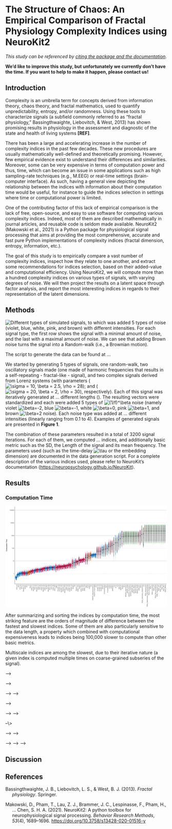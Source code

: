 
<!-- # Benchmarking and Analysis of Complexity Measures -->
<!-- # Measuring Chaos: Complexity and Fractal Physiology using NeuroKit2 -->
<!-- # Measuring Chaos with NeuroKit2: An Empirical Comparison of Fractal Physiology Complexity Indices -->

# The Structure of Chaos: An Empirical Comparison of Fractal Physiology Complexity Indices using NeuroKit2

*This study can be referenced by* [*citing the package and the
documentation*](https://neuropsychology.github.io/NeuroKit/cite_us.html).

**We’d like to improve this study, but unfortunately we currently don’t
have the time. If you want to help to make it happen, please contact
us!**

## Introduction

Complexity is an umbrella term for concepts derived from information
theory, chaos theory, and fractal mathematics, used to quantify
unpredictability, entropy, and/or randomness. Using these tools to
characterize signals (a subfield commonly referred to as “fractal
physiology,” Bassingthwaighte, Liebovitch, & West, 2013) has shown
promising results in physiology in the assessment and diagnostic of the
state and health of living systems **\[REF\]**.

There has been a large and accelerating increase in the number of
complexity indices in the past few decades. These new procedures are
usually mathematically well-defined and theoretically promising.
However, few empirical evidence exist to understand their differences
and similarities. Moreover, some can be very expensive in terms of
computation power and thus, time, which can become an issue in some
applications such as high sampling-rate techniques (e.g., M.EEG) or
real-time settings (brain-computer interface). As such, having a general
view depicting the relationship between the indices with information
about their computation time would be useful, for instance to guide the
indices selection in settings where time or computational power is
limited.

One of the contributing factor of this lack of empirical comparison is
the lack of free, open-source, and easy to use software for computing
various complexity indices. Indeed, most of them are described
mathematically in journal articles, and reusable code is seldom made
available. NeuroKit2 (Makowski et al., 2021) is a Python package for
physiological signal processing that aims at providing the most
comprehensive, accurate and fast pure Python implementations of
complexity indices (fractal dimension, entropy, information, etc.).

The goal of this study is to empirically compare a vast number of
complexity indices, inspect how they relate to one another, and extract
some recommendations for indices selection, based on their added-value
and computational efficiency. Using NeuroKit2, we will compute more than
a hundred complexity indices on various types of signals, with varying
degrees of noise. We will then project the results on a latent space
through factor analysis, and report the most interesting indices in
regards to their representation of the latent dimensions.

## Methods

![Different types of simulated signals, to which was added 5 types of
noise (violet, blue, white, pink, and brown) with different intensities.
For each signal type, the first row shows the signal with a minimal
amount of noise, and the last with a maximal amount of noise. We can see
that adding Brown noise turns the signal into a Random-walk (i.e., a
Brownian
motion).](../../studies/complexity_benchmark/figures/fig1_signals-1.png)

The script to generate the data can be found at …

We started by generating 5 types of signals, one random-walk, two
oscillatory signals made (one made of harmonic frequencies that results
in a self-repeating - fractal-like - signal), and two complex signals
derived from Lorenz systems (with parameters
(![\\sigma = 10, \\beta = 2.5, \\rho = 28](https://latex.codecogs.com/png.image?%5Cdpi%7B110%7D&space;%5Cbg_white&space;%5Csigma%20%3D%2010%2C%20%5Cbeta%20%3D%202.5%2C%20%5Crho%20%3D%2028 "\sigma = 10, \beta = 2.5, \rho = 28"));
and
(![\\sigma = 20, \\beta = 2, \\rho = 30](https://latex.codecogs.com/png.image?%5Cdpi%7B110%7D&space;%5Cbg_white&space;%5Csigma%20%3D%2020%2C%20%5Cbeta%20%3D%202%2C%20%5Crho%20%3D%2030 "\sigma = 20, \beta = 2, \rho = 30")),
respectively). Each of this signal was iteratively generated at …
different lengths (). The resulting vectors were standardized and each
were added 5 types of
![(1/f)^\\beta](https://latex.codecogs.com/png.image?%5Cdpi%7B110%7D&space;%5Cbg_white&space;%281%2Ff%29%5E%5Cbeta "(1/f)^\beta")
noise (namely violet
![\\beta=-2](https://latex.codecogs.com/png.image?%5Cdpi%7B110%7D&space;%5Cbg_white&space;%5Cbeta%3D-2 "\beta=-2"),
blue
![\\beta=-1](https://latex.codecogs.com/png.image?%5Cdpi%7B110%7D&space;%5Cbg_white&space;%5Cbeta%3D-1 "\beta=-1"),
white
![\\beta=0](https://latex.codecogs.com/png.image?%5Cdpi%7B110%7D&space;%5Cbg_white&space;%5Cbeta%3D0 "\beta=0"),
pink
![\\beta=1](https://latex.codecogs.com/png.image?%5Cdpi%7B110%7D&space;%5Cbg_white&space;%5Cbeta%3D1 "\beta=1"),
and brown
![\\beta=2](https://latex.codecogs.com/png.image?%5Cdpi%7B110%7D&space;%5Cbg_white&space;%5Cbeta%3D2 "\beta=2")
noise). Each noise type was added at … different intensities (linearly
ranging from 0.1 to 4). Examples of generated signals are presented in
**Figure 1**.

The combination of these parameters resulted in a total of 3200 signal
iterations. For each of them, we computed … indices, and additionally
basic metric such as the SD, the Length of the signal and its mean
frequency. The parameters used (such as the time-delay
![\\tau](https://latex.codecogs.com/png.image?%5Cdpi%7B110%7D&space;%5Cbg_white&space;%5Ctau "\tau")
or the embedding dimension) are documented in the data generation
script. For a complete description of the various indices used, please
refer to NeuroKit’s documentation
(<https://neuropsychology.github.io/NeuroKit>).

## Results

### Computation Time

![](../../studies/complexity_benchmark/figures/computation_time-1.png)<!-- -->

After summarizing and sorting the indices by computation time, the most
striking feature are the orders of magnitude of difference between the
fastest and slowest indices. Some of them are also particularly
sensitive to the data length, a property which combined with
computational expensiveness leads to indices being 100,000 slower to
compute than other basic metrics.

Multiscale indices are among the slowest, due to their iterative nature
(a given index is computed multiple times on coarse-grained subseries of
the signal).

<!-- ### Duplicates -->
<!-- ```{r message=FALSE, warning=FALSE, fig.width=16, fig.height=15, cache=FALSE} -->
<!-- data <- df |> -->
<!--   mutate(i = paste(Signal, Length, Noise_Type, Noise_Intensity, sep = "__")) |> -->
<!--   select(i, Index, Result) |> -->
<!--   pivot_wider(names_from = "Index", values_from = "Result") |> -->
<!--   select(-i) -->
<!-- # pca <- principal_components(data, n=1) |> -->
<!-- #   arrange(desc(sign(PC1)), desc(abs(PC1))) -->
<!-- get_cor <- function(data, plot=FALSE) { -->
<!--   cor <- correlation::correlation(data, method = "pearson", redundant = TRUE) |> -->
<!--     correlation::cor_sort(hclust_method = "ward.D2") -->
<!--   if(plot) { -->
<!--     p_data <- cor |> -->
<!--       cor_lower() |> -->
<!--       mutate( -->
<!--         Text = insight::format_value(r, zap_small = TRUE, digits = 3), -->
<!--         Text = str_replace(str_remove(Text, "^0+"), "^-0+", "-"), -->
<!--         Parameter2 = fct_rev(Parameter2) -->
<!--       ) -->
<!--     p <- p_data |> -->
<!--       ggplot(aes(x = Parameter2, y = Parameter1)) + -->
<!--       geom_tile(aes(fill = r)) + -->
<!--       # geom_text(aes(label = Text), size = 2) + -->
<!--       scale_fill_gradient2(low = "#2196F3", mid = "white", high = "#F44336", midpoint = 0, limit = c(-1, 1), space = "Lab", name = "Correlation", guide = "legend") + -->
<!--       scale_x_discrete(expand = c(0, 0)) + -->
<!--       scale_y_discrete(expand = c(0, 0)) + -->
<!--       labs(title = "Correlation Matrix of Complexity Indices", x = NULL, y = NULL) + -->
<!--       theme_minimal() + -->
<!--       theme( -->
<!--         axis.text.x = element_text(angle = 90, hjust = 1), -->
<!--         plot.title = element_text(hjust = 0.5), -->
<!--         panel.grid.major = element_blank(), -->
<!--         panel.grid.minor = element_blank() -->
<!--       ) -->
<!--     plot(p) -->
<!--   } -->
<!--   cor -->
<!-- } -->
<!-- cor <- get_cor(data) -->
<!-- ``` -->
<!-- ```{r eval=TRUE, message=FALSE, warning=FALSE, include=FALSE} -->
<!-- cor |> -->
<!--   cor_lower() |> -->
<!--   filter(Parameter1 %in% names(data), Parameter2 %in% names(data)) |> -->
<!--   arrange(desc(abs(r)), Parameter1) |> -->
<!--   filter(Parameter1 != Parameter2) |> -->
<!--   filter(abs(r) > .97) |> -->
<!--   select(Parameter1, Parameter2, r) -->
<!-- ``` -->
<!-- We will start by removing redundant indices. -->
<!-- - **CREn (B)**, and **ShanEn (B)** -->
<!--   - Remove *CREn (B)*  because it's slower. -->
<!-- - **CREn (D)**, **PFD (D)** and **ShanEn (D)** -->
<!--   - Remove *CREn (D)* and *ShanEn (D)* because it's slower. -->
<!-- - **CREn (r)**, **PFD (r)** and **ShanEn (r)** -->
<!--   - Remove *CREn (r)* and *ShanEn (r)* because it's slower. -->
<!-- - **PSDFD (Hasselman2013)** and **PSDFD (Voss1998)** -->
<!--   - Remove **PSDFD (Voss1998)** because it's positively correlated with the rest. -->
<!-- - **RangeEn (A)**, **RangeEn (Ac)** and **RangeEn (B)** -->
<!--   - Remove **RangeEn (A)**, **RangeEn (Ac)**  because they yield undefined entropies. -->
<!-- - **SVDEn**, and **FI** -->
<!--   - Remove **FI**  because it's negatively correlated with the rest. -->
<!-- - **MMSEn**, and **IMSEn** -->
<!--   - Remove **MMSEn**  because it's slower. -->
<!-- - **H (corrected)**, and **H (uncorrected)** -->
<!--   - Remove **H (corrected)**  because it's slower. -->
<!-- - **FuzzyEn**, and **FuzzyApEn** -->
<!--   - Remove **FuzzyApEn**  because it's slower. -->
<!-- - **SVDEn**, and **FuzzycApEn** -->
<!--   - Remove **FuzzycApEn**  because it's slower. -->
<!-- - **CPEn**, and **CRPEn** -->
<!--   - Remove **CPEn**  to keep the Renyi entropy. -->
<!-- - **NLDFD**, and **RR** -->
<!--   - Remove **RR**  because it's slower. -->
<!-- ```{r eval=FALSE, message=FALSE, warning=FALSE, cache=FALSE, include=FALSE} -->
<!-- # Duplicates -->
<!-- # =========== -->
<!-- averagetime <- arrange(summarize(group_by(df, Index), Duration = mean(Duration)), Duration) -->
<!-- filter(averagetime, Index %in% c("CREn (D)", "PFD (D)", "ShanEn (D)")) -->
<!-- filter(averagetime, Index %in% c("ShanEn (B)", "CREn (B)")) -->
<!-- filter(averagetime, Index %in% c("ShanEn (r)", "PFD (r)", "CREn (r)")) -->
<!-- filter(averagetime, Index %in% c("ShanEn (C)", "PFD (C)", "CREn (C)")) -->
<!-- filter(averagetime, Index %in% c("CREn (10)", "CREn (100)")) -->
<!-- filter(averagetime, Index %in% c("SVDEn", "FI")) -->
<!-- filter(averagetime, Index %in% c("PSDFD (Hasselman2013)", "PSDFD (Voss1998)")) -->
<!-- filter(averagetime, Index %in% c("MMSEn", "IMSEn")) -->
<!-- filter(averagetime, Index %in% c("H (corrected)", "H (uncorrected)")) -->
<!-- filter(averagetime, Index %in% c("FuzzyEn", "FuzzyApEn")) -->
<!-- filter(averagetime, Index %in% c("RCMSEn", "FuzzyRCMSEn")) -->
<!-- filter(averagetime, Index %in% c("SVDEn", "FuzzycApEn")) -->
<!-- filter(averagetime, Index %in% c("CPEn", "CRPEn")) -->
<!-- filter(averagetime, Index %in% c("NLDFD", "RR")) -->
<!-- ``` -->
<!-- ### Correlation -->
<!-- ```{r message=FALSE, warning=FALSE, cache=FALSE, fig.width=16, fig.height=15} -->
<!-- data <- data |> -->
<!--   select( -->
<!--     -`CREn (B)`, -->
<!--     -`CREn (D)`, -`ShanEn (D)`, -->
<!--     -`CREn (r)`, -`ShanEn (r)`, -->
<!--     -`CREn (C)`, -`ShanEn (C)`, -->
<!--     -`CREn (100)`, -->
<!--     -`PowEn`, -->
<!--     # -`PSDFD (Voss1998)`, -->
<!--     # -`RangeEn (A)`, -`RangeEn (Ac)`, -->
<!--     # -FI, -->
<!--     # -MMSEn, -->
<!--     -`H (corrected)` -->
<!--     # -FuzzyApEn, -->
<!--     # -FuzzycApEn, -->
<!--     # -CPEn, -->
<!--     # -RR, -->
<!--     # -MFDFA_HDelta, -->
<!--     # -FuzzyRCMSEn -->
<!--     # -`CREn (1000)`, -->
<!--     # -`CREn (100)`, -->
<!--     # -RQA_VEn, -RQA_LEn -->
<!--   ) -->
<!-- cor <- get_cor(data, plot=TRUE) -->
<!-- ``` -->
<!-- Complexity indices, despite their multitude, their unicities and specificities, do indeed share similarities. They form clusters (some indices, by design, index the predictability, whereas other the randomness). -->
<!-- #### Graph -->
<!-- ```{r graph, message=FALSE, warning=FALSE, fig.width=14, fig.height=7, include=FALSE, eval=FALSE} -->
<!-- library(ggraph) -->
<!-- g <- cor |> -->
<!--   cor_lower() |> -->
<!--   mutate(width = abs(r), -->
<!--          edgecolor = as.character(sign(r))) |> -->
<!--   filter(!Index %in% c("SD", "Length", "Random")) |> -->
<!--   tidygraph::as_tbl_graph(directed=FALSE) -->
<!-- g |> -->
<!--   mutate(importance = tidygraph::centrality_authority(weights = abs(r)), -->
<!--          group = as.factor(tidygraph::group_louvain(weights = abs(r)))) |> -->
<!--   tidygraph::activate("edges") |> -->
<!--   filter(abs(r) > 0.66) |> -->
<!--   tidygraph::activate("nodes") |> -->
<!--   filter(!tidygraph::node_is_isolated()) |> -->
<!--   mutate(angle = 360 * seq(0, n(), length.out=n()) / sum(n()), -->
<!--          hjust = ifelse(angle > 90 & angle < 270, 1, 0), -->
<!--          angle = ifelse(angle > 90 & angle < 270, 180 + angle, angle)) |> -->
<!--   ggraph(layout = 'circle') +  # fr # lgl # drl # kk -->
<!--   ggraph::geom_edge_arc(aes(edge_width=width, edge_colour=edgecolor), strength=0.3, alpha=0.66) + -->
<!--   ggraph::geom_node_point(aes(size = importance), colour = "black") + -->
<!--   # ggraph::geom_node_label(aes(label = name, fill = group, size=importance), repel=TRUE) + -->
<!--   ggraph::geom_node_text(aes(x = x*1.05, y=y*1.05, label = name, angle = angle, hjust=hjust)) + -->
<!--   scale_edge_color_manual(values = c("1" = "#2E7D32", "-1"="#C62828"), guide = "none") + -->
<!--   scale_edge_width_continuous(range = c(0.005, 0.66), guide = "none") + -->
<!--   scale_size_continuous(range = c(0.1, 2), guide = "none") + -->
<!--   scale_fill_material_d(guide= "none") + -->
<!--   scale_colour_material_d(guide= "none") + -->
<!--   ggraph::theme_graph() + -->
<!--   expand_limits(x = c(-1.5, 1.5), y = c(-1.5, 1.5)) -->
<!-- ``` -->
<!-- ### Misc -->
<!-- #### Sensitivity to Signal Length -->
<!-- ```{r message=FALSE, warning=FALSE, include=FALSE, cache=FALSE} -->
<!-- model <- lm(Result ~ Index / poly(Length, 2), data = filter(df, !Index %in% c("SD", "Length", "Noise", "Random"))) -->
<!-- parameters::parameters(model, keep = "poly.*1") |> -->
<!--   arrange(desc(abs(Coefficient))) |> -->
<!--   filter(p < .05) -->
<!-- estimate_relation(model) |> -->
<!--   ggplot(aes(x = Length, y = Predicted)) + -->
<!--   geom_ribbon(aes(ymin = CI_low, ymax = CI_high, fill = Index), alpha = 0.1) + -->
<!--   geom_line(aes(color = Index)) + -->
<!--   geom_point2( -->
<!--     data = filter(df, Index != "SD"), -->
<!--     aes(y = Result, color = Index), -->
<!--     alpha = 0.1, size = 2 -->
<!--   ) + -->
<!--   scale_fill_manual(values = colors) + -->
<!--   scale_color_manual(values = colors) + -->
<!--   theme(legend.position = "none") + -->
<!--   facet_wrap(~Index, scales = "free") -->
<!-- ``` -->
<!-- #### Sensitivity to Noise -->
<!-- ```{r message=FALSE, warning=FALSE, include=FALSE, cache=FALSE} -->
<!-- model <- lm(Result ~ Index / poly(Noise_Intensity, 2), data = filter(df, !Index %in% c("SD", "Length", "Noise", "Random"))) -->
<!-- parameters::parameters(model, keep = "poly.*1") |> -->
<!--   arrange(abs(p)) |> -->
<!--   filter(p < .05) -->
<!-- estimate_relation(model) |> -->
<!--   ggplot(aes(x = Noise_Intensity, y = Predicted)) + -->
<!--   geom_ribbon(aes(ymin = CI_low, ymax = CI_high, fill = Index), alpha = 0.1) + -->
<!--   geom_line(aes(color = Index)) + -->
<!--   geom_point2( -->
<!--     data = filter(df, Index != "SD"), -->
<!--     aes(y = Result, color = Index), -->
<!--     alpha = 0.1, size = 2 -->
<!--   ) + -->
<!--   scale_fill_manual(values = colors) + -->
<!--   scale_color_manual(values = colors) + -->
<!--   theme(legend.position = "none") + -->
<!--   facet_wrap(~Index, scales = "free_y") -->
<!-- ``` -->
<!-- <!-- ### Hierarchical CLustering -->

–\>

<!-- <!-- ```{r message=FALSE, warning=FALSE} -->

–\>
<!-- <!-- n <- parameters::n_clusters(as.data.frame(t(data)), standardize = FALSE) -->
–\> <!-- <!-- plot(n) --> –\>

<!-- <!-- rez <- parameters::cluster_analysis(as.data.frame(t(data)),  -->

–\>
<!-- <!--                                     standardize = FALSE,  -->
–\> <!-- <!--                                     n=4,  --> –\>
<!-- <!--                                     method="hclust",  --> –\>
<!-- <!--                                     hclust_method="ward.D2") -->
–\> <!-- <!-- # plot(rez) --> –\>

<!-- <!-- attributes(rez)$model |>  -->

–\> <!-- <!--   plot(hang = -1) --> –\> <!-- <!-- ``` --> –\>

<!-- ### Factor Analysis -->
<!-- ```{r message=FALSE, warning=FALSE, fig.width=14, fig.height=7} -->
<!-- r <- correlation::cor_smooth(as.matrix(cor)) -->
<!-- plot(parameters::n_factors(data, cor = r, n_max=20)) -->
<!-- # plot(parameters::n_components(data, cor = r)) -->
<!-- ``` -->
<!-- ```{r message=FALSE, warning=FALSE, fig.width=12, fig.height=18} -->
<!-- rez <- parameters::factor_analysis(data, cor = r, n = 12, rotation = "varimax", sort = TRUE, fm="mle") -->
<!-- # rez <- parameters::principal_components(data, n = 15, sort = TRUE) -->
<!-- # rez -->
<!-- col <- gsub('[[:digit:]]+', '', names(rez)[2]) -->
<!-- closest <- colnames(select(rez, starts_with(col)))[apply(select(rez, starts_with(col)), 1, \(x) which.max(abs(x)))] -->
<!-- loadings <- attributes(rez)$loadings_long |> -->
<!--   mutate( -->
<!--     Loading = Loading, -->
<!--     Component = fct_relevel(Component, rev(names(select(rez, starts_with(col))))), -->
<!--     Variable = fct_rev(fct_relevel(Variable, rez$Variable)) -->
<!--   ) -->
<!-- colors <- setNames(see::palette_material("rainbow")(length(levels(loadings$Component))), levels(loadings$Component)) -->
<!-- # Sort by sign too -->
<!-- names(closest) <- rev(levels(loadings$Variable)) -->
<!-- idx_order <- loadings |> -->
<!--   mutate(Closest = closest[as.character(loadings$Variable)], -->
<!--          Sign = sign(Loading)) |> -->
<!--   filter(Component == Closest) |> -->
<!--   arrange(desc(Component), desc(Sign), desc(abs(Loading))) |> -->
<!--   pull(Variable) |> -->
<!--   as.character() -->
<!-- separations <- table(closest)[intersect(levels(loadings$Component), unique(closest))] -->
<!-- p1 <- loadings |> -->
<!--   mutate(Variable = fct_relevel(Variable, rev(idx_order))) |> -->
<!--   # filter(Variable == "CD") |> -->
<!--   ggplot(aes(x = Variable, y = Loading)) + -->
<!--   geom_bar(aes(fill = Component), stat = "identity") + -->
<!--   geom_vline(xintercept = c("SD", "Length", "Noise", "Random"), color = "red") + -->
<!--   geom_vline(xintercept = head(cumsum(separations), -1) + 0.5) + -->
<!--   scale_y_continuous(expand = c(0, 0)) + -->
<!--   scale_fill_material_d("rainbow") + -->
<!--   coord_flip() + -->
<!--   theme_minimal() + -->
<!--   guides(fill = guide_legend(reverse = TRUE)) + -->
<!--   labs(x = NULL) + -->
<!--   theme( -->
<!--     axis.text.y = element_text( -->
<!--       color = rev(colors[closest]), -->
<!--       face = rev(ifelse(idx_order %in% c("SD", "Length", "Noise", "Random"), "italic", "plain")), -->
<!--       hjust = 0.5 -->
<!--     ), -->
<!--     axis.text.x = element_blank(), -->
<!--     plot.title = element_text(hjust = 0.5), -->
<!--     panel.grid.major = element_blank(), -->
<!--     panel.grid.minor = element_blank() -->
<!--   ) -->
<!-- p2 <- order |> -->
<!--   mutate(Duration = 1 + Duration * 10000) |> -->
<!--   filter(Index %in% loadings$Variable) |> -->
<!--   mutate(Index = fct_relevel(Index, levels(loadings$Variable)), -->
<!--          Duration = ifelse(is.na(Duration), 0, Duration)) |> -->
<!--   ggplot(aes(x = log10(Duration), y = Index)) + -->
<!--   geom_bar(aes(fill = log10(Duration)), stat = "identity") + -->
<!--   geom_hline(yintercept = head(cumsum(separations), -1) + 0.5) + -->
<!--   scale_x_reverse(expand = c(0, 0)) + -->
<!--   # scale_x_log10(breaks = 10**seq(0, 4), labels = function(x) sprintf("%g", x), expand=c(0, 0)) + -->
<!--   scale_y_discrete(position = "right") + -->
<!--   scale_fill_viridis_c(guide = "none") + -->
<!--   labs(x = "Computation Time", y = NULL) + -->
<!--   theme_minimal() + -->
<!--   theme( -->
<!--     axis.text.y = element_blank(), -->
<!--     axis.text.x = element_blank(), -->
<!--     plot.title = element_text(hjust = 0.5), -->
<!--     panel.grid.major = element_blank(), -->
<!--     panel.grid.minor = element_blank() -->
<!--   ) -->
<!-- (p2 | p1) + patchwork::plot_annotation(title = "Computation Time and Factor Loading", theme = theme(plot.title = element_text(hjust = 0.5, face = "bold"))) -->
<!-- ``` -->
<!-- ### Visualization -->
<!-- ```{r message=FALSE, warning=FALSE, fig.width=14, fig.height=7} -->
<!-- model <- # lm(Result ~ Index * (Length + Noise_Type + poly(Noise_Intensity, 2) * Signal), -->
<!--          mgcv::gam(Result ~ s(Noise_Intensity, by = interaction(Index, Signal)) + Index * (Length + Noise_Type), -->
<!--             data=df |> -->
<!--               filter(Index %in% c( -->
<!--                 "NLDFD", -->
<!--                 "SVDEn", -->
<!--                 # "SampEn", -->
<!--                 "PEn", -->
<!--                 # "FuzzyEn", -->
<!--                 # "WPEn", -->
<!--                 "K2En", -->
<!--                 # "PSDFD (Hasselman 2013)", -->
<!--                 "BubbEn", -->
<!--                 "MSPEn", -->
<!--                 "MFDFA_Increment" -->
<!--                 # "MFDFA_Width", -->
<!--                 # "MFDFA_Delta" -->
<!--                 )) |> -->
<!--               mutate(Noise_Type = as.factor(Noise_Type))) -->
<!-- # estimate_means(model, at = c("Index", "Signal", "Noise_Intensity", "Noise_Type")) |> -->
<!-- #   ggplot(aes(y = Mean, x = Noise_Intensity)) + -->
<!-- #   geom_line(aes(color = Index, size=Noise_Type)) + -->
<!-- #   facet_grid(Noise_Type~Signal) + -->
<!-- #   scale_linetype_manual(values = c("-2" = 3, "-1" = 4, "0" = 2, "1" = 5, "2" = 1)) + -->
<!-- #   scale_size_manual(values = c("-2" = 0.2, "-1" = 0.4, "0" = 0.6, "1" = 0.8, "2" = 1)) + -->
<!-- #   theme_classic() + -->
<!-- #   theme(panel.grid.major = element_line(colour = "#EEEEEE")) -->
<!-- estimate_means(model, at = c("Index", "Signal", "Noise_Intensity")) |> -->
<!--   ggplot(aes(y = Mean, x = Noise_Intensity)) + -->
<!--   geom_line(aes(color = Index)) + -->
<!--   facet_grid(~Signal) + -->
<!--   scale_linetype_manual(values = c("-2" = 3, "-1" = 4, "0" = 2, "1" = 5, "2" = 1)) + -->
<!--   theme_classic() + -->
<!--   theme(panel.grid.major = element_line(colour = "#EEEEEE")) -->
<!-- ``` -->

## Discussion

## References

<div id="refs" class="references csl-bib-body hanging-indent"
line-spacing="2">

<div id="ref-bassingthwaighte2013fractal" class="csl-entry">

Bassingthwaighte, J. B., Liebovitch, L. S., & West, B. J. (2013).
*Fractal physiology*. Springer.

</div>

<div id="ref-Makowski2021neurokit" class="csl-entry">

Makowski, D., Pham, T., Lau, Z. J., Brammer, J. C., Lespinasse, F.,
Pham, H., … Chen, S. H. A. (2021). NeuroKit2: A python toolbox for
neurophysiological signal processing. *Behavior Research Methods*,
*53*(4), 1689–1696. <https://doi.org/10.3758/s13428-020-01516-y>

</div>

</div>
